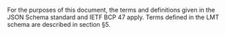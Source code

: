 For the purposes of this document, the terms and definitions given in the JSON
Schema standard and IETF BCP 47 apply. Terms defined in the LMT schema are
described in section §5.
